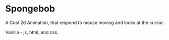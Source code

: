 # Spongebob
A Cool 2d Animation, that respond to mouse moving and looks at the cursor.

Vanilla - js, html, and css.
